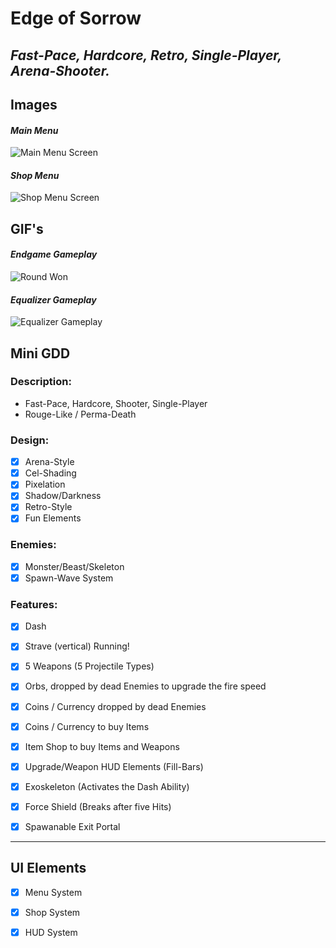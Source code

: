 # Edge of Sorrow 

## *Fast-Pace, Hardcore, Retro, Single-Player, Arena-Shooter.*

## Images

#### *Main Menu*
![Main Menu Screen](https://github.com/goldbarth/EdgeOfSorrow/blob/main/Images/EdgeOfSorrowMainScreen.png "Main Menu")

#### *Shop Menu*
![Shop Menu Screen](https://github.com/goldbarth/EdgeOfSorrow/blob/main/Images/EdgeOfSorrowShopScreen.png "Shop Menu")

## GIF's

#### *Endgame Gameplay*
![Round Won](https://github.com/goldbarth/EdgeOfSorrow/blob/main/GIF's/RoundWon.gif "Endgame Gameplay")

#### *Equalizer Gameplay*
![Equalizer Gameplay](https://github.com/goldbarth/EdgeOfSorrow/blob/main/GIF's/EqualizerGameplay.gif "Equalizer Gameplay")

## Mini GDD

### Description:
 - Fast-Pace, Hardcore, Shooter, Single-Player
 - Rouge-Like / Perma-Death 

### Design:
 - [x] Arena-Style
 - [x] Cel-Shading
 - [x] Pixelation
 - [x] Shadow/Darkness
 - [x] Retro-Style
 - [x] Fun Elements

###  Enemies:
 - [x] Monster/Beast/Skeleton
 - [x] Spawn-Wave System

### Features:
 - [X] Dash
 - [x] Strave (vertical) Running!
 - [x] 5 Weapons (5 Projectile Types)
 - [x] Orbs, dropped by dead Enemies
   to upgrade the fire speed
 - [x] Coins / Currency dropped by dead Enemies
 - [x] Coins / Currency to buy Items
 - [x] Item Shop to buy Items and Weapons
 - [x] Upgrade/Weapon HUD Elements (Fill-Bars)
 - [x] Exoskeleton (Activates the Dash Ability)
 - [x] Force Shield (Breaks after five Hits)
 - [x] Spawanable Exit Portal


 
 ---------------
 UI Elements
 ---------------

 - [x] Menu System
 - [x] Shop System
 - [x] HUD System




 
 
